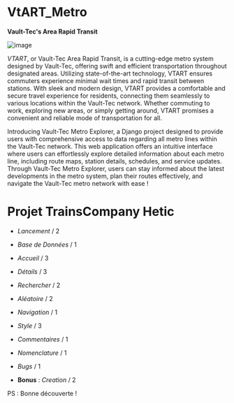 # VtART_Metro
**Vault-Tec's Area Rapid Transit**

![image](https://github.com/Epiniac/VtART_Metro/assets/91435926/68a2c4d9-51b3-4cd0-aa06-6f55f725f595)


*VTART*, or Vault-Tec Area Rapid Transit, is a cutting-edge metro system designed by Vault-Tec, offering swift and efficient transportation throughout designated areas. Utilizing state-of-the-art technology, VTART ensures commuters experience minimal wait times and rapid transit between stations. With sleek and modern design, VTART provides a comfortable and secure travel experience for residents, connecting them seamlessly to various locations within the Vault-Tec network. Whether commuting to work, exploring new areas, or simply getting around, VTART promises a convenient and reliable mode of transportation for all.

Introducing Vault-Tec Metro Explorer, a Django project designed to provide users with comprehensive access to data regarding all metro lines within the Vault-Tec network. This web application offers an intuitive interface where users can effortlessly explore detailed information about each metro line, including route maps, station details, schedules, and service updates. Through Vault-Tec Metro Explorer, users can stay informed about the latest developments in the metro system, plan their routes effectively, and navigate the Vault-Tec metro network with ease !


# Projet TrainsCompany Hetic

- *Lancement* / 2
- *Base de Données* / 1
- *Accueil* / 3
- *Détails* / 3
- *Rechercher* / 2
- *Aléatoire* / 2
- *Navigation* / 1
- *Style* / 3
- *Commentaires* / 1
- *Nomenclature* / 1
- *Bugs* / 1

- **Bonus** : *Creation* / 2

PS : Bonne découverte !

